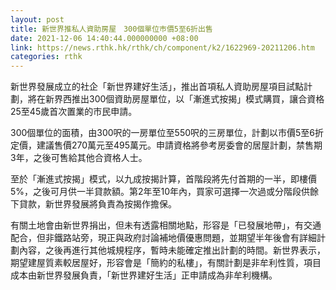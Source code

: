 ```yaml
---
layout: post
title: 新世界推私人資助房屋　300個單位巿價5至6折出售
date: 2021-12-06 14:40:44.000000000 +08:00
link: https://news.rthk.hk/rthk/ch/component/k2/1622969-20211206.htm
categories: rthk
---
```


新世界發展成立的社企「新世界建好生活」，推出首項私人資助房屋項目試點計劃，將在新界西推出300個資助房屋單位，以「漸進式按揭」模式購買，讓合資格25至45歲首次置業的巿民申請。

300個單位的面積，由300呎的一房單位至550呎的三房單位，計劃以巿價5至6折定價，建議售價270萬元至495萬元。申請資格將參考房委會的居屋計劃，禁售期3年，之後可售給其他合資格人士。

至於「漸進式按揭」模式，以九成按揭計算，首階段將先付首期的一半，即樓價5%，之後可月供一半貸款額。第2年至10年內，買家可選擇一次過或分階段供餘下貸款，新世界發展將負責為按揭作擔保。

有關土地會由新世界捐出，但未有透露相關地點，形容是「已發展地帶」，有交通配合，但非鐵路站旁，現正與政府討論補地價優惠問題，並期望半年後會有詳細計劃內容，之後再進行其他城規程序，暫時未能確定推出計劃的時間。新世界表示，期望建屋質素較居屋好，形容會是「簡約的私樓」，有關計劃是非牟利性質，項目成本由新世界發展負責，「新世界建好生活」正申請成為非牟利機構。
